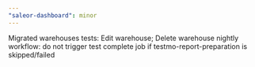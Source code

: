 ```yaml
---
"saleor-dashboard": minor
---
```


Migrated warehouses tests: Edit warehouse; Delete warehouse
nightly workflow: do not trigger test complete job if testmo-report-preparation is skipped/failed
